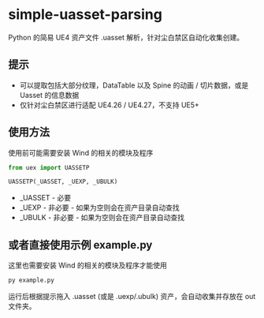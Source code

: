 # simple-uasset-parsing
Python 的简易 UE4 资产文件 .uasset 解析，针对尘白禁区自动化收集创建。

## 提示
- 可以提取包括大部分纹理，DataTable 以及 Spine 的动画 / 切片数据，或是 Uasset 的信息数据
- 仅针对尘白禁区进行适配 UE4.26 / UE4.27，不支持 UE5+

## 使用方法

使用前可能需要安装 Wind 的相关的模块及程序

``` python
from uex import UASSETP

UASSETP(_UASSET, _UEXP, _UBULK)
```

- _UASSET - 必要
- _UEXP - 非必要 - 如果为空则会在资产目录自动查找
- _UBULK - 非必要 - 如果为空则会在资产目录自动查找

## 或者直接使用示例 example.py

这里也需要安装 Wind 的相关的模块及程序才能使用

``` cmd
py example.py
```

运行后根据提示拖入 .uasset (或是 .uexp/.ubulk) 资产，会自动收集并存放在 out 文件夹。
